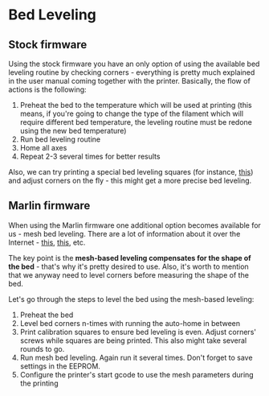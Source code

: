 # Bed Leveling

## Stock firmware

Using the stock firmware you have an only option of using the available bed leveling routine by checking corners - everything is pretty much explained in the user manual coming together with the printer. Basically, the flow of actions is the following:

1. Preheat the bed to the temperature which will be used at printing (this means, if you're going to change the type of the filament which will require different bed temperature, the leveling routine must be redone using the new bed temperature)
2. Run bed leveling routine
3. Home all axes
4. Repeat 2-3 several times for better results

Also, we can try printing a special bed leveling squares (for instance, [this](https://www.thingiverse.com/thing:4691580)) and adjust corners on the fly - this might get a more precise bed leveling.

## Marlin firmware

When using the Marlin firmware one additional option becomes available for us - mesh bed leveling. There are a lot of information about it over the Internet - [this](https://all3dp.com/2/mesh-bed-leveling-all-you-need-to-know/), [this](https://marlinfw.org/docs/gcode/G029-mbl.html), etc.

The key point is the **mesh-based leveling compensates for the shape of the bed** - that's why it's pretty desired to use. Also, it's worth to mention that we anyway need to level corners before measuring the shape of the bed.

Let's go through the steps to level the bed using the mesh-based leveling:

1. Preheat the bed
2. Level bed corners n-times with running the auto-home in between
3. Print calibration squares to ensure bed leveling is even. Adjust corners' screws while squares are being printed. This also might take several rounds to go.
4. Run mesh bed leveling. Again run it several times. Don't forget to save settings in the EEPROM.
5. Configure the printer's start gcode to use the mesh parameters during the printing
